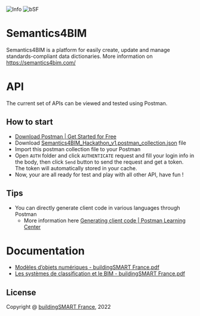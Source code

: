 <p>
  <a style="text-decoration:none">
    <img src="https://img.shields.io/badge/Current Release-Beta-aquamarine" alt="Info" />
  </a>
  <a style="text-decoration:none" href="https://buildingsmartfrance-mediaconstruct.fr//">
    <img src="https://img.shields.io/badge/By-buildingSMART France-mediumorchid" alt="bSF" />
  </a>
</p>


# Semantics4BIM

Semantics4BIM is a platform for easily create, update and manage standards-compliant data dictionaries. More information on https://semantics4bim.com/

# API

The current set of APIs can be viewed and tested using Postman.

## How to start

- [Download Postman | Get Started for Free](https://www.postman.com/downloads/)
- Download [Semantics4BIM_Hackathon_v1.postman_collection.json](/Semantics4BIM_Hackathon_v1.postman_collection.json) file
- Import this postman collection file to your Postman
- Open `AUTH` folder and click `AUTHENTICATE` request and fill your login info in the body, then click `Send` button to send the request and get a token. The token will automatically stored in your cache.
- Now, your are all ready for test and play with all other API, have fun !

## Tips

- You can directly generate client code in various languages through Postman
  - More information here [Generating client code | Postman Learning Center](https://learning.postman.com/docs/sending-requests/generate-code-snippets/)

# Documentation

- [Modèles d’objets numériques - buildingSMART France.pdf](https://mediaconstruct.sharepoint.com/:b:/s/Hackathon-Semantics4BIM/EYh7FVo6c7FDtVyWzWPSLl8BjTj-UyiCs39flZSZyLQ0_w?e=zHduW7)
- [Les systèmes de classification et le BIM - buildingSMART France.pdf](https://mediaconstruct.sharepoint.com/:b:/s/Hackathon-Semantics4BIM/ESQYDrxaFsZCrIfXoeTxQ7EBQ5xilqz7OrKYW7BZc3rfkg?e=uftWrO)

## License

Copyright @ [buildingSMART France](https://buildingsmartfrance-mediaconstruct.fr/), 2022